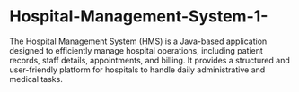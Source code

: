 # Hospital-Management-System-1-
The Hospital Management System (HMS) is a Java-based application designed to efficiently manage hospital operations, including patient records, staff details, appointments, and billing. It provides a structured and user-friendly platform for hospitals to handle daily administrative and medical tasks.
